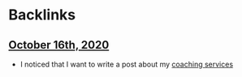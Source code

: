 
# Backlinks
## [October 16th, 2020](<October 16th, 2020.md>)
- I noticed that I want to write a post about my [coaching services](<coaching services.md>)


